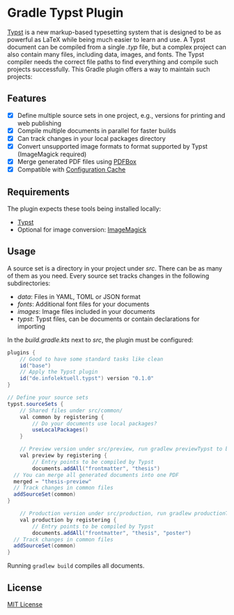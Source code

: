 # Gradle Typst Plugin

[Typst] is a new markup-based typesetting system that is designed to be as powerful as LaTeX while being much easier to learn and use.
A Typst document can be compiled from a single _.typ_ file, but a complex project can also contain many files, including data, images, and fonts.
The Typst compiler needs the correct file paths to find everything and compile such projects successfully.
This Gradle plugin offers a way to maintain such projects:

## Features

- [x] Define multiple source sets in one project, e.g., versions for printing and web publishing
- [x] Compile multiple documents in parallel for faster builds
- [x] Can track changes in your local packages directory
- [x] Convert unsupported image formats to format supported by Typst (ImageMagick required)
- [x] Merge generated PDF files using [PDFBox]
- [x] Compatible with [Configuration Cache]

## Requirements

The plugin expects these tools being installed locally:

- [Typst]
- Optional for image conversion: [ImageMagick]

## Usage

A source set is a directory in your project under _src_.
There can be as many of them as you need.
Every source set tracks changes in the following subdirectories:

- _data_: Files in YAML, TOML or JSON format
- _fonts_: Additional font files for your documents
- _images_: Image files included in your documents
- _typst_: Typst files, can be documents or contain declarations for importing

In the _build.gradle.kts_ next to _src_, the plugin must be configured:

```gradle kotlin dsl
plugins {
    // Good to have some standard tasks like clean
    id("base")
    // Apply the Typst plugin
    id("de.infolektuell.typst") version "0.1.0"
}

// Define your source sets
typst.sourceSets {
    // Shared files under src/common/
    val common by registering {
        // Do your documents use local packages?
        useLocalPackages()
    }

    // Preview version under src/preview, run gradlew previewTypst to build
    val preview by registering {
        // Entry points to be compiled by Typst
        documents.addAll("frontmatter", "thesis")
  // You can merge all generated documents into one PDF
  merged = "thesis-preview"
  // Track changes in common files
  addSourceSet(common)
}

    // Production version under src/production, run gradlew productionTypst to build
    val production by registering {
        // Entry points to be compiled by Typst
        documents.addAll("frontmatter", "thesis", "poster")
  // Track changes in common files
  addSourceSet(common)
}
```

Running `gradlew build` compiles all documents.

## License

[MIT License](LICENSE.txt)

[typst]: https://typst.app/
[configuration cache]: https://docs.gradle.org/current/userguide/configuration_cache.html
[imagemagick]: https://imagemagick.org/
[pdfbox]: https://pdfbox.apache.org/
